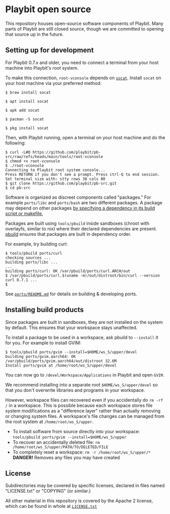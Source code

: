 # Playbit open source

This repository houses open-source software components of Playbit.
Many parts of Playbit are still closed source, though we are committed to opening that source up in the future.


## Setting up for development

For Playbit 0.7.x and older, you need to connect a terminal from your host machine into Playbit's root system.

To make this connection, `root-vconsole` depends on [`socat`](https://linux.die.net/man/1/socat). Install `socat` on your host machine via your preferred method:

```
$ brew install socat

$ apt install socat

$ apk add socat

$ pacman -S socat

$ pkg install socat
```

Then, with Playbit running, open a terminal on your host machine and do the following:

```
$ curl -L#O https://github.com/playbit/pb-src/raw/refs/heads/main/tools/root-vconsole
$ chmod +x root-vconsole
$ ./root-vconsole
Connecting to Playbit root system console...
Press RETURN if you don't see a prompt. Press ctrl-Q to end session.
Set terminal size with: stty rows 38 cols 80
$ git clone https://github.com/playbit/pb-src.git
$ cd pb-src
```

Software is organized as discreet components called "packages."
For example `ports/libc` and `ports/bash` are two different packages.
A package may depend on other packages [by specifying a dependency in its build script or makefile.](tools/pbuild.md#example)

Packages are built using `tools/pbuild` inside sandboxes (chroot with overlayfs, similar to nix) where their declared dependencies are present. [pbuild](tools/pbuild.md) ensures that packages are built in dependency order.

For example, try building curl:

```
$ tools/pbuild ports/curl
checking sources ...
building ports/libc ...
...
building ports/curl: OK /var/pbuild/ports/curl.ARCH/out
$ /var/pbuild/ports/curl.$(uname -m)/out/distroot/bin/curl --version
curl 8.7.1 ...
$
```

See [`ports/README.md`](ports/README.md) for details on building & developing ports.


## Installing build products

Since packages are built in sandboxes, they are not installed on the system by default.
This ensures that your workspace stays unaffected.

To install a package to be used in a workspace, ask pbuild to `--install` it for you.
For example to install GVIM:

```
$ tools/pbuild ports/gvim --install=$HOME/ws_S/upper/devel
building ports/gvim.aarch64: OK /var/pbuild/ports/gvim.aarch64/out/distroot 32.6M
Install ports/gvim at /home/root/ws_S/upper/devel
```

You can now go to `/devel/Workspace/Applications` in Playbit and open `GVIM`.

We recommend installing into a separate root `$HOME/ws_S/upper/devel` so that you don't overwrite
libraries and programs in your workspace.

However, workspace files can recovered even if you accidentally do `rm -rf /` in a workspace.
This is possible because each workspace stores file system modifications as a "difference layer"
rather than actually removing or changing system files.
A workspace's file changes can be managed from the root system at `/home/root/ws_S/upper`.

- To install software from source directly into your workspace:
  `tools/pbuild ports/gvim --install=$HOME/ws_S/upper`
- To recover an accidentally deleted file: `rm /home/root/ws_S/upper/PATH/TO/DELETED/FILE`
- To completely reset a workspace: `rm -r /home/root/ws_S/upper/*`
  **DANGER!** Removes any files you may have created


## License

Subdirectories may be covered by specific licenses, declared in files named
"LICENSE.txt" or "COPYING" (or similar.)

All other material in this repository is covered by the Apache 2 license,
which can be found in whole at [`LICENSE.txt`](LICENSE.txt)
